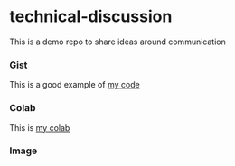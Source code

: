 # technical-discussion
This is a demo repo to share ideas around communication

### Gist
This is a good example of [my code](https://gist.github.com/kbzunder/56261cbef052fe7f5480d4f73f4eeeb3)

### Colab 
This is [my colab](https://colab.research.google.com/drive/1t2Rwh87C5TTaviYdm9OClM-6mgmMB2a2#scrollTo=hfoywMcTXXZp)

### Image
